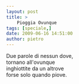 ```yaml
---
layout: post
title: >
    Pioggia Ovunque
tags: [speciale,]
date: 2009-06-16 14:51:00
author: pietro
---
```

Due parole di nessun dove,<br/>tornano all'ovunque<br/>inghiottite da un altrove<br/>forse solo quando piove.
